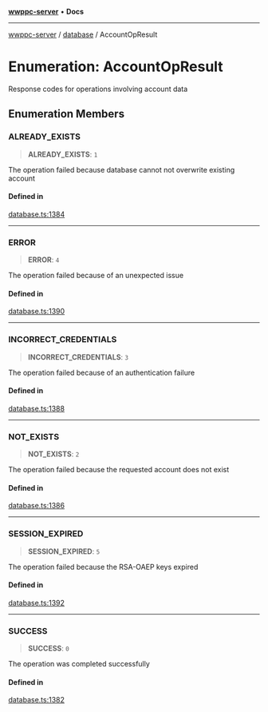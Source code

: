 [**wwppc-server**](../../README.md) • **Docs**

***

[wwppc-server](../../modules.md) / [database](../README.md) / AccountOpResult

# Enumeration: AccountOpResult

Response codes for operations involving account data

## Enumeration Members

### ALREADY\_EXISTS

> **ALREADY\_EXISTS**: `1`

The operation failed because database cannot not overwrite existing account

#### Defined in

[database.ts:1384](https://github.com/WWPPC/WWPPC-server/blob/96bcc74e00ec496e35202c4bddfc3a060fa4a556/src/database.ts#L1384)

***

### ERROR

> **ERROR**: `4`

The operation failed because of an unexpected issue

#### Defined in

[database.ts:1390](https://github.com/WWPPC/WWPPC-server/blob/96bcc74e00ec496e35202c4bddfc3a060fa4a556/src/database.ts#L1390)

***

### INCORRECT\_CREDENTIALS

> **INCORRECT\_CREDENTIALS**: `3`

The operation failed because of an authentication failure

#### Defined in

[database.ts:1388](https://github.com/WWPPC/WWPPC-server/blob/96bcc74e00ec496e35202c4bddfc3a060fa4a556/src/database.ts#L1388)

***

### NOT\_EXISTS

> **NOT\_EXISTS**: `2`

The operation failed because the requested account does not exist

#### Defined in

[database.ts:1386](https://github.com/WWPPC/WWPPC-server/blob/96bcc74e00ec496e35202c4bddfc3a060fa4a556/src/database.ts#L1386)

***

### SESSION\_EXPIRED

> **SESSION\_EXPIRED**: `5`

The operation failed because the RSA-OAEP keys expired

#### Defined in

[database.ts:1392](https://github.com/WWPPC/WWPPC-server/blob/96bcc74e00ec496e35202c4bddfc3a060fa4a556/src/database.ts#L1392)

***

### SUCCESS

> **SUCCESS**: `0`

The operation was completed successfully

#### Defined in

[database.ts:1382](https://github.com/WWPPC/WWPPC-server/blob/96bcc74e00ec496e35202c4bddfc3a060fa4a556/src/database.ts#L1382)
